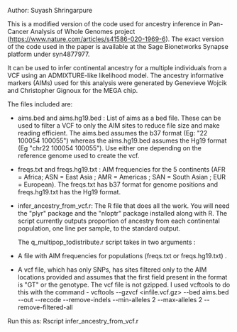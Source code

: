 Author: Suyash Shringarpure

This is a modified version of the code used for ancestry inference in Pan-Cancer Analysis of Whole Genomes project (https://www.nature.com/articles/s41586-020-1969-6). The exact version of the code used in the paper is available at the Sage Bionetworks Synapse platform under syn4877977.

It can be used to infer continental ancestry for a multiple individuals from a VCF using an ADMIXTURE-like likelihood model. The ancestry informative markers (AIMs) used for this analysis were generated by Genevieve Wojcik and Christopher Gignoux for the MEGA chip.

The files included are:
* aims.bed and aims.hg19.bed : List of aims as a bed file. These can be used to filter a VCF to only the AIM sites to reduce file size and make reading efficient. The aims.bed assumes the b37 format (Eg: "22 100054 100055") whereas the aims.hg19.bed assumes the Hg19 format (Eg "chr22 100054 100055"). Use either one depending on the reference genome used to create the vcf.

* freqs.txt and freqs.hg19.txt : AIM frequencies for the 5 continents (AFR = Africa; ASN = East Asia ; AMR = Americas ; SAN = South Asian ; EUR = European). The freqs.txt has b37 format for genome positions and freqs.hg19.txt has the Hg19 format.

* infer_ancestry_from_vcf.r:  The R file that does all the work. You will need the "plyr" package and the "nloptr" package installed along with R. The script currently outputs proportion of ancestry from each continental population, one line per sample, to the standard output.

	The q_multipop_todistribute.r script takes in two arguments :
* A file with AIM frequencies for populations (freqs.txt or freqs.hg19.txt) .
* A vcf file, which has only SNPs, has sites filtered only to the AIM locations provided  and assumes that the first field present in the format is "GT" or the genotype. The vcf file is not gzipped. I used vcftools to do this with the command - vcftools --gzvcf <infile.vcf.gz> --bed aims.bed --out <outfile> --recode --remove-indels --min-alleles 2 --max-alleles 2 --remove-filtered-all

Run this as: Rscript infer_ancestry_from_vcf.r <frequencyfile> <vcffile>


